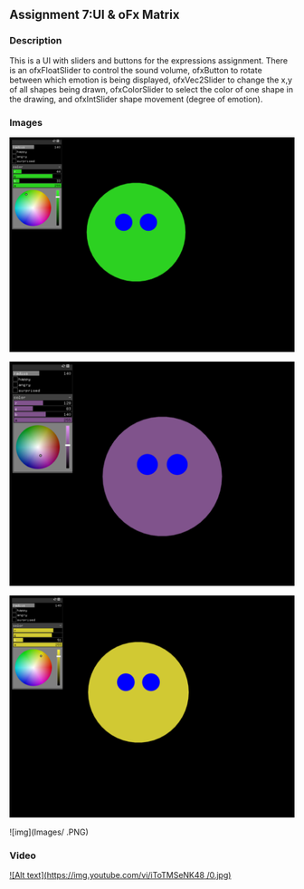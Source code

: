 ## Assignment 7:UI & oFx Matrix

### Description

This is a UI with sliders and buttons for the expressions assignment. There is an ofxFloatSlider to control the sound volume,  ofxButton to rotate between which emotion is being displayed, ofxVec2Slider to change the x,y of all shapes being drawn, ofxColorSlider to select the color of one shape in the drawing, and ofxIntSlider shape movement (degree of emotion).

### Images 

![img](Images/color1.PNG)

![img](Images/color2.PNG)

![img](Images/color3.PNG)

![img](Images/ .PNG)

### Video

[![Alt text](https://img.youtube.com/vi/iToTMSeNK48
/0.jpg)](https://www.youtube.com/watch?v=iToTMSeNK48
)


